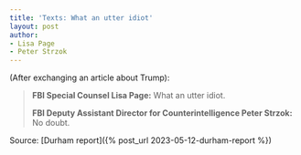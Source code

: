 ```yaml
---
title: 'Texts: What an utter idiot'
layout: post
author:
- Lisa Page
- Peter Strzok
---
```


(After exchanging an article about Trump):

> **FBI Special Counsel Lisa Page:** What an utter idiot.
>
> **FBI Deputy Assistant Director for Counterintelligence Peter Strzok:** No doubt.

Source: [Durham report]({% post_url 2023-05-12-durham-report %})
